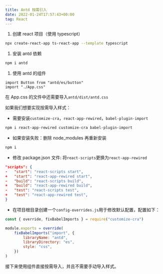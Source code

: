 ```yaml
---
title: Antd 按需引入
date: 2022-01-24T17:57:43+00:00
tag: React
---
```


1. 创建 react 项目（使用 typescript）

```bash
npx create-react-app ts-react-app --template typescript
```

1. 安装 antd 依赖

```bash
npm i antd
```

1. 使用 antd 的组件

```tsx
import Button from "antd/es/button"
import "./App.css"
```

在 App.css 的文件中还需要导入`antd/dist/antd.css`

如果我们想要实现按需导入样式：

-   需要安装`customize-cra`，`react-app-rewired`，`babel-plugin-import`

```bash
npm i react-app-rewired customize-cra babel-plugin-import
```

-   如果安装失败：删除 node_modules 再重新安装

```bash
npm i
```

-   修改 package.json 文件: 将`react-scripts`更换为`react-app-rewired`

```json
"scripts": {
-   "start": "react-scripts start",
+   "start": "react-app-rewired start",
-   "build": "react-scripts build",
+   "build": "react-app-rewired build",
-   "test": "react-scripts test",
+   "test": "react-app-rewired test",
}
```

-   在项目根目录创建一个`config-overrides.js`用于修改默认配置，配置如下：

```jsx
const { override, fixBabelImports } = require("customize-cra")

module.exports = override(
	fixBabelImports("import", {
		libraryName: "antd",
		libraryDirectory: "es",
		style: "css",
	})
)
```

接下来使用组件直接按需导入，并且不需要手动导入样式。
